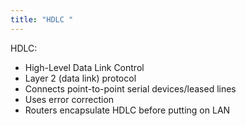 ```yaml
---
title: "HDLC "
--- 
```

HDLC:

- High-Level Data Link Control  
- Layer 2 (data link) protocol  
- Connects point-to-point serial devices/leased lines  
- Uses error correction  
- Routers encapsulate HDLC before putting on LAN